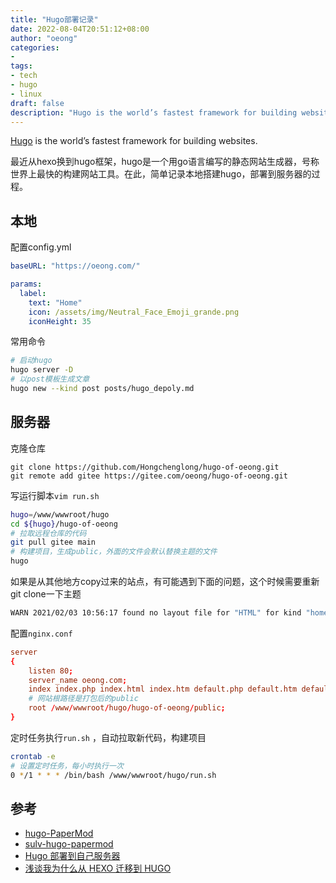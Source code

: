 ```yaml
---
title: "Hugo部署记录"
date: 2022-08-04T20:51:12+08:00
author: "oeong"
categories: 
- 
tags: 
- tech
- hugo
- linux
draft: false
description: "Hugo is the world’s fastest framework for building websites."
---
```


[Hugo](https://github.com/gohugoio/hugo) is the world’s fastest framework for building websites.

<!--more-->

最近从hexo换到hugo框架，hugo是一个用go语言编写的静态网站生成器，号称世界上最快的构建网站工具。在此，简单记录本地搭建hugo，部署到服务器的过程。

## 本地


配置config.yml

```yml
baseURL: "https://oeong.com/"

params:
  label:
    text: "Home"
    icon: /assets/img/Neutral_Face_Emoji_grande.png
    iconHeight: 35
```

常用命令

```bash
# 启动hugo
hugo server -D
# 以post模板生成文章
hugo new --kind post posts/hugo_depoly.md
```

## 服务器

克隆仓库

```
git clone https://github.com/Hongchenglong/hugo-of-oeong.git
git remote add gitee https://gitee.com/oeong/hugo-of-oeong.git
```

写运行脚本`vim run.sh`

```sh
hugo=/www/wwwroot/hugo
cd ${hugo}/hugo-of-oeong
# 拉取远程仓库的代码
git pull gitee main
# 构建项目，生成public，外面的文件会默认替换主题的文件
hugo
```

如果是从其他地方copy过来的站点，有可能遇到下面的问题，这个时候需要重新git clone一下主题

```sh
WARN 2021/02/03 10:56:17 found no layout file for "HTML" for kind "home": You should create a template file which matches Hugo Layouts Lookup Rules for this combination.
```

配置`nginx.conf`

```conf
server
{
    listen 80;
    server_name oeong.com;
    index index.php index.html index.htm default.php default.htm default.html;
    # 网站根路径是打包后的public
    root /www/wwwroot/hugo/hugo-of-oeong/public;
}
```

定时任务执行`run.sh` ，自动拉取新代码，构建项目

```sh
crontab -e
# 设置定时任务，每小时执行一次
0 */1 * * * /bin/bash /www/wwwroot/hugo/run.sh
```

## 参考

- [hugo-PaperMod](https://github.com/adityatelange/hugo-PaperMod) 
- [sulv-hugo-papermod](https://github.com/xyming108/sulv-hugo-papermod)
- [Hugo 部署到自己服务器](https://www.jianshu.com/p/62e51e8d2d84)
- [浅谈我为什么从 HEXO 迁移到 HUGO](https://sspai.com/post/59904)
